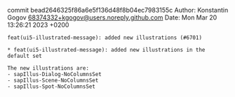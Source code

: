 commit bead2646325f86a6e5f136d48f8b04ec7983155c
Author: Konstantin Gogov <68374332+kgogov@users.noreply.github.com>
Date:   Mon Mar 20 13:26:21 2023 +0200

    feat(ui5-illustrated-message): added new illustrations (#6701)
    
    * feat(ui5-illustrated-message): added new illustrations in the default set
    
    The new illustrations are:
    - sapIllus-Dialog-NoColumnsSet
    - sapIllus-Scene-NoColumnsSet
    - sapIllus-Spot-NoColumnsSet
